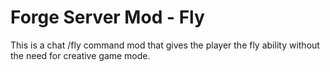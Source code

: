 Forge Server Mod - Fly
================================================

This is a chat /fly command mod that gives the
player the fly ability without the need for
creative game mode.
